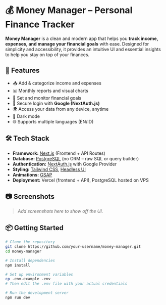 # 💰 Money Manager – Personal Finance Tracker

**Money Manager** is a clean and modern app that helps you **track income, expenses, and manage your financial goals** with ease. Designed for simplicity and accessibility, it provides an intuitive UI and essential insights to help you stay on top of your finances.

## 🚀 Features

- 📥 Add & categorize income and expenses  
- 📊 Monthly reports and visual charts  
- 🎯 Set and monitor financial goals  
- 🔐 Secure login with **Google (NextAuth.js)**  
- 🌍 Access your data from any device, anytime  
- 🌙 Dark mode  
- 🌐 Supports multiple languages (EN/ID)

## 🛠 Tech Stack

- **Framework:** [Next.js](https://nextjs.org/) (Frontend + API Routes)  
- **Database:** [PostgreSQL](https://www.postgresql.org/) (no ORM – raw SQL or query builder)  
- **Authentication:** [NextAuth.js](https://next-auth.js.org/) with Google Provider  
- **Styling:** [Tailwind CSS](https://tailwindcss.com/), [Headless UI](https://headlessui.com/)  
- **Animations:** [GSAP](https://gsap.com/)  
- **Deployment:** Vercel (frontend + API), PostgreSQL hosted on VPS

## 📷 Screenshots

> _Add screenshots here to show off the UI._

## 📦 Getting Started

```bash
# Clone the repository
git clone https://github.com/your-username/money-manager.git
cd money-manager

# Install dependencies
npm install

# Set up environment variables
cp .env.example .env
# Then edit the .env file with your actual credentials

# Run the development server
npm run dev
